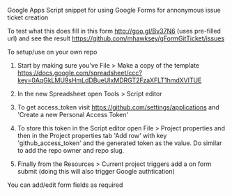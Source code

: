 Google Apps Script snippet for using Google Forms for annonymous issue ticket creation

To test what this does fill in this form http://goo.gl/Bv37N6 (uses pre-filled url) and see the result https://github.com/mhawksey/gFormGitTicket/issues

To setup/use on your own repo

1. Start by making sure you've File > Make a copy of the template https://docs.google.com/spreadsheet/ccc?key=0AqGkLMU9sHmLdDBueUIxMDRGT2FzaXFLT1hmdXVlTUE

1. In the new Spreadsheet open Tools > Script editor
  
1. To get access_token visit https://github.com/settings/applications and 'Create a new Personal Access Token'

1. To store this token in the Script editor open File > Project properties and then in the Project properties tab 'Add row' with key 'github_access_token' and the generated token as the value. Do similar to add the repo owner and repo slug.

1. Finally from the Resources > Current project triggers add a on form submit (doing this will also trigger Google authtication)

You can add/edit form fields as required